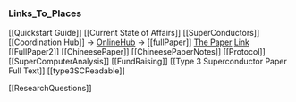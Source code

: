 ### Links_To_Places

[[Quickstart Guide]]
[[Current State of Affairs]]
[[SuperConductors]]
[[Coordination Hub]]
-> [OnlineHub](https://eirifu.wordpress.com/2023/07/30/lk-99-superconductor-summary/)
-> [[fullPaper]]
[The Paper](https://arxiv.org/abs/2307.12037)
[Link](https://arxiv.org/pdf/2307.12037.pdf)
[[FullPaper2]]
[[ChineesePaper]]
[[ChineesePaperNotes]]
[[Protocol]]
[[SuperComputerAnalysis]]
[[FundRaising]]
[[Type 3 Superconductor Paper Full Text]]
[[type3SCReadable]]

[[ResearchQuestions]]